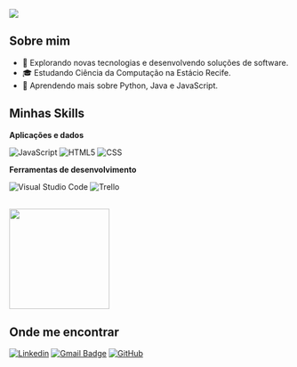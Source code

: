 ![](https://komarev.com/ghpvc/?devjjean=iuricode&color=006bed)

## Sobre mim

- 🤔 Explorando novas tecnologias e desenvolvendo soluções de software.
- 🎓 Estudando Ciência da Computação na Estácio Recife.
- 🌱 Aprendendo mais sobre Python, Java e JavaScript.

## Minhas Skills

**Aplicações e dados**

![JavaScript](https://img.shields.io/badge/-JavaScript-333333?style=flat&logo=javascript)
![HTML5](https://img.shields.io/badge/-HTML5-333333?style=flat&logo=HTML5)
![CSS](https://img.shields.io/badge/-CSS-333333?style=flat&logo=CSS3&logoColor=1572B6)

**Ferramentas de desenvolvimento**

![Visual Studio Code](https://img.shields.io/badge/-Visual%20Studio%20Code-333333?style=flat&logo=visual-studio-code&logoColor=007ACC)
![Trello](https://img.shields.io/badge/-Trello-333333?style=flat&logo=trello&logoColor=007ACC)

<br/>

<a href="https://github.com/devjjean" title="Perfil do Jean">
  <img height="180em" src="https://github-readme-stats.vercel.app/api?username=devjjean&theme=dracula&show_icons=true" />
</a>

## Onde me encontrar

[![Linkedin](https://img.shields.io/badge/-username-blue?style=flat-square&logo=Linkedin&logoColor=white&link=https://www.linkedin.com/in/jean-sousa-de-almeida-b43b63257/)](https://www.linkedin.com/in/jean-sousa-de-almeida-b43b63257/)
[![Gmail Badge](https://img.shields.io/badge/-jjeanssousa16@gmail.com-006bed?style=flat-square&logo=Gmail&logoColor=white&link=mailto:jjeanssousa16@gmail.com)](mailto:jjeanssousa16@gmail.com)
[![GitHub](https://img.shields.io/github/followers/devjjean?label=follow&style=social)](https://github.com/devjjean)
